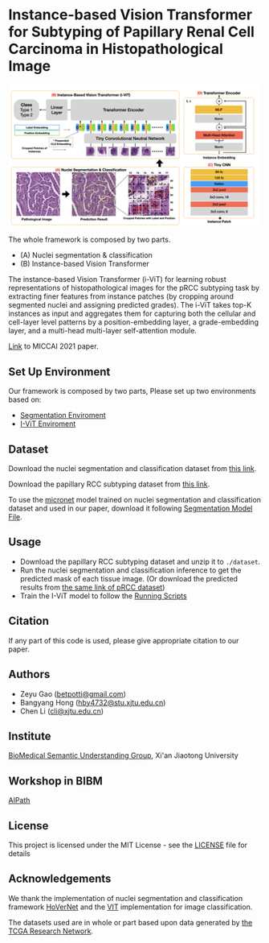 # Instance-based Vision Transformer for Subtyping of Papillary Renal Cell Carcinoma in Histopathological Image

![ViT](./I-ViT/static/model.jpeg)

The whole framework is composed by two parts.
- (A) Nuclei segmentation & classification
- (B) Instance-based Vision Transformer

The instance-based Vision Transformer (i-ViT) for learning robust representations of histopathological images for the pRCC subtyping task by extracting finer features from instance patches (by cropping around segmented nuclei and assigning predicted grades). 
The i-ViT takes top-K instances as input and aggregates them for capturing both the cellular and cell-layer level patterns by a position-embedding layer, a grade-embedding layer, and a multi-head multi-layer self-attention module. 

[Link](https://arxiv.org/abs/2106.12265) to MICCAI 2021 paper.

## Set Up Environment

Our framework is composed by two parts, Please set up two environments based on:
- [Segmentation Enviroment](./nuclei_seg_cls_infer)
- [I-ViT Enviroment](./I-ViT)

## Dataset

Download the nuclei segmentation and classification dataset from [this link](https://sites.google.com/view/aipath-dataset/home/ccrcc-grading).

Download the papillary RCC subtyping dataset from [this link](https://sites.google.com/view/aipath-dataset/home/prcc-subtyping).

To use the [micronet](https://www.sciencedirect.com/science/article/pii/S1361841518300628) model trained on nuclei segmentation and classification
dataset and used in our paper, download it following [Segmentation Model File](./nuclei_seg_cls_infer).

## Usage
- Download the papillary RCC subtyping dataset and unzip it to `./dataset`.
- Run the nuclei segmentation and classification inference to get the predicted mask of each tissue image. 
(Or download the predicted results from [the same link of pRCC dataset](https://sites.google.com/view/aipath-dataset/home/prcc-subtyping))
- Train the I-ViT model to follow the [Running Scripts](./I-ViT)


## Citation

If any part of this code is used, please give appropriate citation to our paper.

## Authors
- Zeyu Gao (betpotti@gmail.com)
- Bangyang Hong (hby4732@stu.xjtu.edu.cn)
- Chen Li (cli@xjtu.edu.cn)

## Institute
[BioMedical Semantic Understanding Group](http://www.chenli.group/home), Xi'an Jiaotong University

## Workshop in BIBM
[AIPath](https://aipath.org/)

## License
This project is licensed under the MIT License - see the [LICENSE](./LICENSE) file for details

## Acknowledgements
We thank the implementation of nuclei segmentation and classification framework [HoVerNet](https://github.com/vqdang/hover_net/tree/tensorflow-final)
and the [VIT](https://github.com/gupta-abhay/ViT) implementation for image classification.

The datasets used are in whole or part based upon data generated by [the TCGA Research Network](https://www.cancer.gov/tcga).
